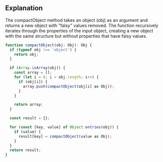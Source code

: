## Explanation

The compactObject method takes an object (obj) as an argument and returns a new object with "falsy" values removed. The function recursively iterates through the properties of the input object, creating a new object with the same structure but without properties that have falsy values.

```ts
function compactObject(obj: Obj): Obj {
  if (typeof obj !== 'object') {
    return obj;
  }

  if (Array.isArray(obj)) {
    const array = [];
    for (let i = 0; i < obj.length; i++) {
      if (obj[i]) {
        array.push(compactObject(obj[i] as Obj));
      }
    }

    return array;
  }

  const result = {};

  for (const [key, value] of Object.entries(obj)) {
    if (value) {
      result[key] = compactObject(value as Obj);
    }
  }
  return result;
}
```
